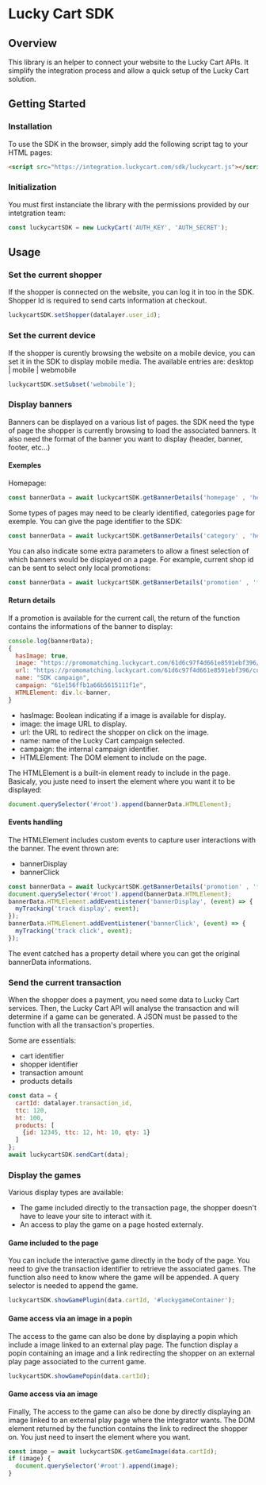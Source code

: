 # Lucky Cart SDK

## Overview

This library is an helper to connect your website to the Lucky Cart APIs.
It simplify the integration process and allow a quick setup of the Lucky Cart solution.

## Getting Started

### Installation

To use the SDK in the browser, simply add the following script tag to your HTML pages:
```html
<script src="https://integration.luckycart.com/sdk/luckycart.js"></script>
```
### Initialization
You must first instanciate the library with the permissions provided by our intetgration team:
```js
const luckycartSDK = new LuckyCart('AUTH_KEY', 'AUTH_SECRET');
```

## Usage
### Set the current shopper
If the shopper is connected on the website, you can log it in too in the SDK. Shopper Id is required to send carts information at checkout.
```js
luckycartSDK.setShopper(datalayer.user_id);
```

### Set the current device
If the shopper is curently browsing the website on a mobile device, you can set it in the SDK to display mobile media.
The available entries are: desktop | mobile | webmobile
```js
luckycartSDK.setSubset('webmobile');
```

### Display banners 
Banners can be displayed on a various list of pages. the SDK need the type of page the shopper is currently browsing to load the associated banners. It also need the format of the banner you want to display (header, banner, footer, etc...)
#### Exemples
Homepage:
```js
const bannerData = await luckycartSDK.getBannerDetails('homepage' , 'header');
```
 
Some types of pages may need to be clearly identified, categories page for exemple. You can give the page identifier to the SDK:

```js
const bannerData = await luckycartSDK.getBannerDetails('category' , 'header', '1450');
```

You can also indicate some extra parameters to allow a finest selection of which banners would be displayed on a page. For example, current shop id can be sent to select only local promotions:
```js
const bannerData = await luckycartSDK.getBannerDetails('promotion' , 'footer', null, { shopId: 1480 });
```

#### Return details
If a promotion is available for the current call, the return of the function contains the informations of the banner to display:
```js
console.log(bannerData);
{
  hasImage: true,
  image: "https://promomatching.luckycart.com/61d6c97f4d661e8591ebf396/customer1234/image",
  url: "https://promomatching.luckycart.com/61d6c97f4d661e8591ebf396/customer1234/jump",
  name: "SDK campaign",
  campaign: "61e156ffb1a66b5615111f1e",
  HTMLElement: div.lc-banner,
}
```

- hasImage: Boolean indicating if a image is available for display.
- image: the image URL to display.
- url: the URL to redirect the shopper on click on the image.
- name: name of the Lucky Cart campaign selected.
- campaign: the internal campaign identifier.
- HTMLElement: The DOM element to include on the page.

The HTMLElement is a built-in element ready to include in the page. Basicaly, you juste need to insert the element where you want it to be displayed:

```js
document.querySelector('#root').append(bannerData.HTMLElement);
```
#### Events handling
The HTMLElement includes custom events to capture user interactions with the banner. The event thrown are:
- bannerDisplay
- bannerClick

```js
const bannerData = await luckycartSDK.getBannerDetails('promotion' , 'footer', 
document.querySelector('#root').append(bannerData.HTMLElement);
bannerData.HTMLElement.addEventListener('bannerDisplay', (event) => {
  myTracking('track display', event);
});
bannerData.HTMLElement.addEventListener('bannerClick', (event) => {
  myTracking('track click', event);
});
```

The event catched has a property detail where you can get the original bannerData informations.

### Send the current transaction 
When the shopper does a payment, you need some data to Lucky Cart services. Then, the Lucky Cart API will analyse the transaction and will determine if a game can be generated.
A JSON must be passed to the function with all the transaction's properties. 

Some are essentials:
- cart identifier
- shopper identifier
- transaction amount
- products details


```js
const data = {
  cartId: datalayer.transaction_id,
  ttc: 120,
  ht: 100,
  products: [
    {id: 12345, ttc: 12, ht: 10, qty: 1}
  ]
};
await luckycartSDK.sendCart(data);
```

### Display the games

Various display types are available: 
- The game included directly to the transaction page, the shopper doesn't have to leave your site to interact with it.
- An access to play the game on a page hosted externaly.

#### Game included to the page

You can include the interactive game directly in the body of the page.
You need to give the transaction identifier to retrieve the associated games. The function also need to know where the game will be appended. A query selector is needed to append the game.

```js
luckycartSDK.showGamePlugin(data.cartId, '#luckygameContainer');
```

#### Game access via an image in a popin

The access to the game can also be done by displaying a popin which include a image linked to an external play page. The function display a popin containing an image and a link redirecting the shopper on an external play page associated to the current game.

```js
luckycartSDK.showGamePopin(data.cartId);
```

#### Game access via an image

Finally, The access to the game can also be done by directly displaying an image linked to an external play page where the integrator wants. The DOM element returned by the function contains the link to redirect the shopper on. You just need to insert the element where you want.

```js
const image = await luckycartSDK.getGameImage(data.cartId);
if (image) {
  document.querySelector('#root').append(image);
}
```
